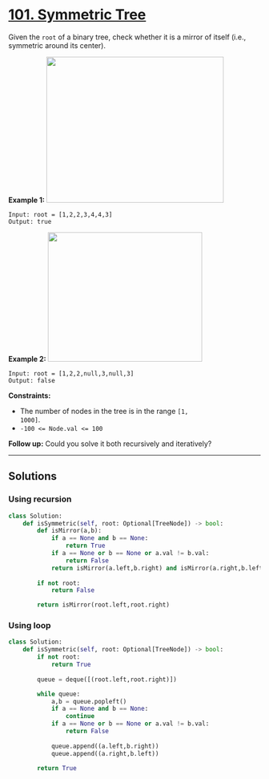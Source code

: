 # [101. Symmetric Tree](https://leetcode.com/problems/symmetric-tree/description/)

Given the <code>root</code> of a binary tree, check whether it is a mirror of itself (i.e., symmetric around its center).

**Example 1:** 
<img alt="" src="https://assets.leetcode.com/uploads/2021/02/19/symtree1.jpg" style="width: 354px; height: 291px;">

```
Input: root = [1,2,2,3,4,4,3]
Output: true
```

**Example 2:** 
<img alt="" src="https://assets.leetcode.com/uploads/2021/02/19/symtree2.jpg" style="width: 308px; height: 258px;">

```
Input: root = [1,2,2,null,3,null,3]
Output: false
```

**Constraints:** 

- The number of nodes in the tree is in the range <code>[1, 1000]</code>.
- <code>-100 <= Node.val <= 100</code>

**Follow up:**  Could you solve it both recursively and iteratively?

---

## Solutions

### Using recursion
```python
class Solution:
    def isSymmetric(self, root: Optional[TreeNode]) -> bool:
        def isMirror(a,b):
            if a == None and b == None:
                return True
            if a == None or b == None or a.val != b.val:
                return False
            return isMirror(a.left,b.right) and isMirror(a.right,b.left)
        
        if not root:
            return False

        return isMirror(root.left,root.right)
```

### Using loop
```python
class Solution:
    def isSymmetric(self, root: Optional[TreeNode]) -> bool:
        if not root:
            return True
        
        queue = deque([(root.left,root.right)])

        while queue:
            a,b = queue.popleft()
            if a == None and b == None:
                continue
            if a == None or b == None or a.val != b.val:
                return False
            
            queue.append((a.left,b.right))
            queue.append((a.right,b.left))

        return True
```
